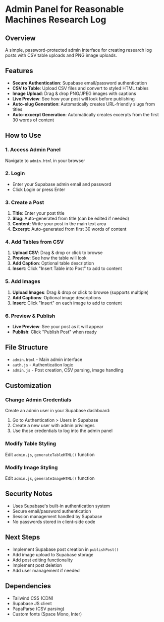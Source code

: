 # Admin Panel for Reasonable Machines Research Log

## Overview
A simple, password-protected admin interface for creating research log posts with CSV table uploads and PNG image uploads.

## Features
- **Secure Authentication**: Supabase email/password authentication
- **CSV to Table**: Upload CSV files and convert to styled HTML tables
- **Image Upload**: Drag & drop PNG/JPEG images with captions
- **Live Preview**: See how your post will look before publishing
- **Auto-slug Generation**: Automatically creates URL-friendly slugs from titles
- **Auto-excerpt Generation**: Automatically creates excerpts from the first 30 words of content

## How to Use

### 1. Access Admin Panel
Navigate to `admin.html` in your browser

### 2. Login
- Enter your Supabase admin email and password
- Click Login or press Enter

### 3. Create a Post
1. **Title**: Enter your post title
2. **Slug**: Auto-generated from title (can be edited if needed)
3. **Content**: Write your post in the main text area
4. **Excerpt**: Auto-generated from first 30 words of content

### 4. Add Tables from CSV
1. **Upload CSV**: Drag & drop or click to browse
2. **Preview**: See how the table will look
3. **Add Caption**: Optional table description
4. **Insert**: Click "Insert Table into Post" to add to content

### 5. Add Images
1. **Upload Images**: Drag & drop or click to browse (supports multiple)
2. **Add Captions**: Optional image descriptions
3. **Insert**: Click "Insert" on each image to add to content

### 6. Preview & Publish
- **Live Preview**: See your post as it will appear
- **Publish**: Click "Publish Post" when ready

## File Structure
- `admin.html` - Main admin interface
- `auth.js` - Authentication logic
- `admin.js` - Post creation, CSV parsing, image handling

## Customization

### Change Admin Credentials
Create an admin user in your Supabase dashboard:
1. Go to Authentication > Users in Supabase
2. Create a new user with admin privileges
3. Use those credentials to log into the admin panel

### Modify Table Styling
Edit `admin.js`, `generateTableHTML()` function

### Modify Image Styling
Edit `admin.js`, `generateImageHTML()` function

## Security Notes
- Uses Supabase's built-in authentication system
- Secure email/password authentication
- Session management handled by Supabase
- No passwords stored in client-side code

## Next Steps
- Implement Supabase post creation in `publishPost()`
- Add image upload to Supabase storage
- Add post editing functionality
- Implement post deletion
- Add user management if needed

## Dependencies
- Tailwind CSS (CDN)
- Supabase JS client
- PapaParse (CSV parsing)
- Custom fonts (Space Mono, Inter)
